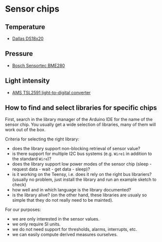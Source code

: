 # Sensor chips

## Temperature

- [Dallas DS18x20](ds18x20.md)

## Pressure

- [Bosch Sensortec BME280](bme280.md)


## Light intensity

- [AMS TSL2591 light-to-digital converter](tsl2591.md)


## How to find and select libraries for specific chips

First, search in the library manager of the Arduino IDE for the name
of the sensor chip. You usually get a wide selection of libraries, many of
them will work out of the box.

Criteria for selecting the right library:
- does the library support non-blocking retrieval of sensor value?
- is there support for multiple I2C bus systems (e.g. `Wire1` in addition to the standard `Wire`)?
- does the library support low power modes of the sensor chip (sleep - request data - wait - get data - sleep)?
- is it working on the Teensy, i.e. does it rely on the right bus librariers?
  (usually no problem, just install the library and run an example sketch
  to check)
- how well and in which language is the library documented?
- is the library alive? (on the other hand, these libraries are usualy
  so simple that they do not really need to be mainted).

For our purposes:
- we are only interested in the sensor values.
- we only require SI units.
- we do not need support for thresholds, alarms, interrupts, etc.
- we can easily compute derived measures ourselves.

